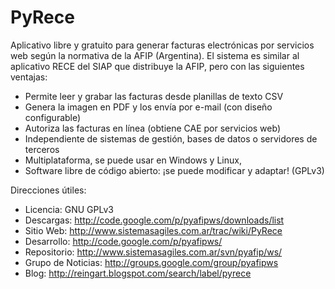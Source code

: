 # PyRece #

Aplicativo libre y gratuito para generar facturas electrónicas por servicios web según la normativa de la AFIP  (Argentina). El sistema es similar al aplicativo RECE del SIAP que distribuye la AFIP, pero con las siguientes ventajas:
  * Permite leer y grabar las facturas desde planillas de texto CSV
  * Genera la imagen en PDF y los envía por e-mail (con diseño configurable)
  * Autoriza las facturas en línea (obtiene CAE por servicios web)
  * Independiente de sistemas de gestión, bases de datos o servidores de terceros
  * Multiplataforma, se puede usar en Windows y Linux,
  * Software libre de código abierto: ¡se puede modificar y adaptar! (GPLv3)

Direcciones útiles:
  * Licencia: GNU GPLv3
  * Descargas: http://code.google.com/p/pyafipws/downloads/list
  * Sitio Web: http://www.sistemasagiles.com.ar/trac/wiki/PyRece
  * Desarrollo: http://code.google.com/p/pyafipws/
  * Repositorio: http://www.sistemasagiles.com.ar/svn/pyafip/ws/
  * Grupo de Noticias: http://groups.google.com/group/pyafipws
  * Blog: http://reingart.blogspot.com/search/label/pyrece